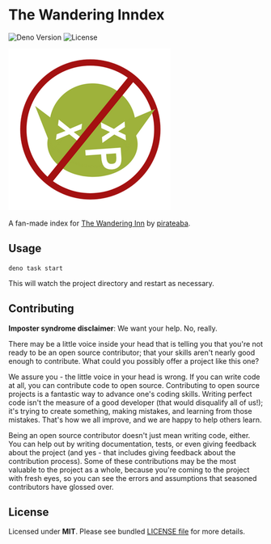 # The Wandering Inndex

![Deno Version](https://img.shields.io/badge/deno-v1.26.2-black)
![License](https://img.shields.io/badge/license-MIT-blue)

![The Wandering Inndex](./static/android-chrome-320x320.png)

A fan-made index for [The Wandering Inn](https://wanderinginn.com/) by [pirateaba](https://thewanderinginn.fandom.com/wiki/Pirateaba).

## Usage

```shell
deno task start
```

This will watch the project directory and restart as necessary.

## Contributing

**Imposter syndrome disclaimer**: We want your help. No, really.

There may be a little voice inside your head that is telling you that you're not ready to be an open source contributor; that your skills aren't nearly good enough to contribute. What could you possibly offer a project like this one?

We assure you - the little voice in your head is wrong. If you can write code at all, you can contribute code to open source. Contributing to open source projects is a fantastic way to advance one's coding skills. Writing perfect code isn't the measure of a good developer (that would disqualify all of us!); it's trying to create something, making mistakes, and learning from those mistakes. That's how we all improve, and we are happy to help others learn.

Being an open source contributor doesn't just mean writing code, either. You can help out by writing documentation, tests, or even giving feedback about the project (and yes - that includes giving feedback about the contribution process). Some of these contributions may be the most valuable to the project as a whole, because you're coming to the project with fresh eyes, so you can see the errors and assumptions that seasoned contributors have glossed over.

## License

Licensed under **MIT**. Please see bundled [LICENSE file](./LICENSE.md) for more details.
